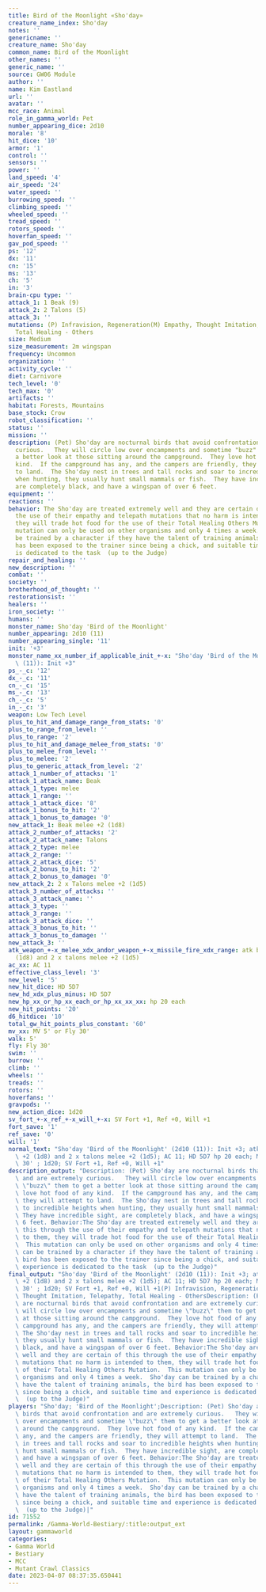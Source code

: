 ```yaml
---
title: Bird of the Moonlight «Sho'day»
creature_name_index: Sho'day
notes: ''
genericname: ''
creature_name: Sho'day
common_name: Bird of the Moonlight
other_names: ''
generic_name: ''
source: GW06 Module
author: ''
name: Kim Eastland
url: ''
avatar: ''
mcc_race: Animal
role_in_gamma_world: Pet
number_appearing_dice: 2d10
morale: '8'
hit_dice: '10'
armor: '1'
control: ''
sensors: ''
power: ''
land_speed: '4'
air_speed: '24'
water_speed: ''
burrowing_speed: ''
climbing_speed: ''
wheeled_speed: ''
tread_speed: ''
rotors_speed: ''
hoverfan_speed: ''
gav_pod_speed: ''
ps: '12'
dx: '11'
cn: '15'
ms: '13'
ch: '5'
in: '3'
brain-cpu type: ''
attack_1: 1 Beak (9)
attack_2: 2 Talons (5)
attack_3: ''
mutations: (P) Infravision, Regeneration(M) Empathy, Thought Imitation, Telepathy,
  Total Healing - Others
size: Medium
size_measurement: 2m wingspan
frequency: Uncommon
organization: ''
activity_cycle: ''
diet: Carnivore
tech_level: '0'
tech_max: '0'
artifacts: ''
habitat: Forests, Mountains
base_stock: Crow
robot_classification: ''
status: ''
mission: ''
description: (Pet) Sho'day are nocturnal birds that avoid confrontation and are extremely
  curious.   They will circle low over encampments and sometime "buzz" them to get
  a better look at those sitting around the campground.  They love hot food of any
  kind.  If the campground has any, and the campers are friendly, they will attempt
  to land.  The Sho'day nest in trees and tall rocks and soar to incredible heights
  when hunting, they usually hunt small mammals or fish.  They have incredible sight,
  are completely black, and have a wingspan of over 6 feet.
equipment: ''
reactions: ''
behavior: The Sho'day are treated extremely well and they are certain of this through
  the use of their empathy and telepath mutations that no harm is intended to them,
  they will trade hot food for the use of their Total Healing Others Mutation.  This
  mutation can only be used on other organisms and only 4 times a week.  Sho'day can
  be trained by a character if they have the talent of training animals, the bird
  has been exposed to the trainer since being a chick, and suitable time and experience
  is dedicated to the task  (up to the Judge)
repair_and_healing: ''
new_description: ''
combat: ''
society: ''
brotherhood_of_thought: ''
restorationsist: ''
healers: ''
iron_society: ''
humans: ''
monster_name: Sho'day 'Bird of the Moonlight'
number_appearing: 2d10 (11)
number_appearing_single: '11'
init: '+3'
monster_name_xx_number_if_applicable_init_+-x: "Sho'day 'Bird of the Moonlight' (2d10\
  \ (11)): Init +3"
ps_-_c: '12'
dx_-_c: '11'
cn_-_c: '15'
ms_-_c: '13'
ch_-_c: '5'
in_-_c: '3'
weapon: Low Tech Level
plus_to_hit_and_damage_range_from_stats: '0'
plus_to_range_from_level: ''
plus_to_range: '2'
plus_to_hit_and_damage_melee_from_stats: '0'
plus_to_melee_from_level: ''
plus_to_melee: '2'
plus_to_generic_attack_from_level: '2'
attack_1_number_of_attacks: '1'
attack_1_attack_name: Beak
attack_1_type: melee
attack_1_range: ''
attack_1_attack_dice: '8'
attack_1_bonus_to_hit: '2'
attack_1_bonus_to_damage: '0'
new_attack_1: Beak melee +2 (1d8)
attack_2_number_of_attacks: '2'
attack_2_attack_name: Talons
attack_2_type: melee
attack_2_range: ''
attack_2_attack_dice: '5'
attack_2_bonus_to_hit: '2'
attack_2_bonus_to_damage: '0'
new_attack_2: 2 x Talons melee +2 (1d5)
attack_3_number_of_attacks: ''
attack_3_attack_name: ''
attack_3_type: ''
attack_3_range: ''
attack_3_attack_dice: ''
attack_3_bonus_to_hit: ''
attack_3_bonus_to_damage: ''
new_attack_3: ''
atk_weapon_+-x_melee_xdx_andor_weapon_+-x_missile_fire_xdx_range: atk beak melee +2
  (1d8) and 2 x talons melee +2 (1d5)
ac_xx: AC 11
effective_class_level: '3'
new_level: '5'
new_hit_dice: HD 5D7
new_hd_xdx_plus_minus: HD 5D7
new_hp_xx_or_hp_xx_each_or_hp_xx_xx_xx: hp 20 each
new_hit_points: '20'
d6_hitdice: '10'
total_gw_hit_points_plus_constant: '60'
mv_xx: MV 5' or Fly 30'
walk: 5'
fly: Fly 30'
swim: ''
burrow: ''
climb: ''
wheels: ''
treads: ''
rotors: ''
hoverfans: ''
gravpods: ''
new_action_dice: 1d20
sv_fort_+-x_ref_+-x_will_+-x: SV Fort +1, Ref +0, Will +1
fort_save: '1'
ref_save: '0'
will: '1'
normal_text: "Sho'day 'Bird of the Moonlight' (2d10 (11)): Init +3; atk beak melee\
  \ +2 (1d8) and 2 x talons melee +2 (1d5); AC 11; HD 5D7 hp 20 each; MV 5' or Fly\
  \ 30' ; 1d20; SV Fort +1, Ref +0, Will +1"
description_output: "Description: (Pet) Sho'day are nocturnal birds that avoid confrontation\
  \ and are extremely curious.   They will circle low over encampments and sometime\
  \ \"buzz\" them to get a better look at those sitting around the campground.  They\
  \ love hot food of any kind.  If the campground has any, and the campers are friendly,\
  \ they will attempt to land.  The Sho'day nest in trees and tall rocks and soar\
  \ to incredible heights when hunting, they usually hunt small mammals or fish. \
  \ They have incredible sight, are completely black, and have a wingspan of over\
  \ 6 feet. Behavior:The Sho'day are treated extremely well and they are certain of\
  \ this through the use of their empathy and telepath mutations that no harm is intended\
  \ to them, they will trade hot food for the use of their Total Healing Others Mutation.\
  \  This mutation can only be used on other organisms and only 4 times a week.  Sho'day\
  \ can be trained by a character if they have the talent of training animals, the\
  \ bird has been exposed to the trainer since being a chick, and suitable time and\
  \ experience is dedicated to the task  (up to the Judge)"
final_output: "Sho'day 'Bird of the Moonlight' (2d10 (11)): Init +3; atk beak melee\
  \ +2 (1d8) and 2 x talons melee +2 (1d5); AC 11; HD 5D7 hp 20 each; MV 5' or Fly\
  \ 30' ; 1d20; SV Fort +1, Ref +0, Will +1(P) Infravision, Regeneration(M) Empathy,\
  \ Thought Imitation, Telepathy, Total Healing - OthersDescription: (Pet) Sho'day\
  \ are nocturnal birds that avoid confrontation and are extremely curious.   They\
  \ will circle low over encampments and sometime \"buzz\" them to get a better look\
  \ at those sitting around the campground.  They love hot food of any kind.  If the\
  \ campground has any, and the campers are friendly, they will attempt to land. \
  \ The Sho'day nest in trees and tall rocks and soar to incredible heights when hunting,\
  \ they usually hunt small mammals or fish.  They have incredible sight, are completely\
  \ black, and have a wingspan of over 6 feet. Behavior:The Sho'day are treated extremely\
  \ well and they are certain of this through the use of their empathy and telepath\
  \ mutations that no harm is intended to them, they will trade hot food for the use\
  \ of their Total Healing Others Mutation.  This mutation can only be used on other\
  \ organisms and only 4 times a week.  Sho'day can be trained by a character if they\
  \ have the talent of training animals, the bird has been exposed to the trainer\
  \ since being a chick, and suitable time and experience is dedicated to the task\
  \  (up to the Judge)"
players: "Sho'day; 'Bird of the Moonlight';Description: (Pet) Sho'day are nocturnal\
  \ birds that avoid confrontation and are extremely curious.   They will circle low\
  \ over encampments and sometime \"buzz\" them to get a better look at those sitting\
  \ around the campground.  They love hot food of any kind.  If the campground has\
  \ any, and the campers are friendly, they will attempt to land.  The Sho'day nest\
  \ in trees and tall rocks and soar to incredible heights when hunting, they usually\
  \ hunt small mammals or fish.  They have incredible sight, are completely black,\
  \ and have a wingspan of over 6 feet. Behavior:The Sho'day are treated extremely\
  \ well and they are certain of this through the use of their empathy and telepath\
  \ mutations that no harm is intended to them, they will trade hot food for the use\
  \ of their Total Healing Others Mutation.  This mutation can only be used on other\
  \ organisms and only 4 times a week.  Sho'day can be trained by a character if they\
  \ have the talent of training animals, the bird has been exposed to the trainer\
  \ since being a chick, and suitable time and experience is dedicated to the task\
  \  (up to the Judge)|"
id: 71552
permalink: /Gamma-World-Bestiary/:title:output_ext
layout: gammaworld
categories:
- Gamma World
- Bestiary
- MCC
- Mutant Crawl Classics
date: 2023-04-07 08:37:35.650441
---
```

